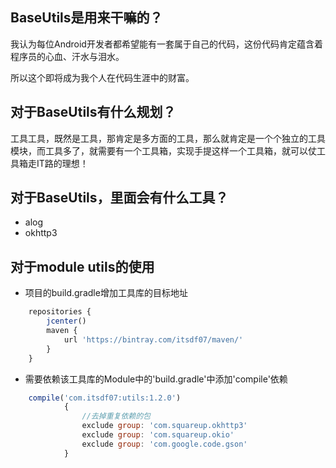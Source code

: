 ## BaseUtils是用来干嘛的？
我认为每位Android开发者都希望能有一套属于自己的代码，这份代码肯定蕴含着程序员的心血、汗水与泪水。

所以这个即将成为我个人在代码生涯中的财富。
## 对于BaseUtils有什么规划？
工具工具，既然是工具，那肯定是多方面的工具，那么就肯定是一个个独立的工具模块，而工具多了，就需要有一个工具箱，实现手提这样一个工具箱，就可以仗工具箱走IT路的理想！

## 对于BaseUtils，里面会有什么工具？
* alog
* okhttp3

## 对于module utils的使用
* 项目的build.gradle增加工具库的目标地址
```javascript
    repositories {
        jcenter()
        maven {
            url 'https://bintray.com/itsdf07/maven/'
        }
    }
```
* 需要依赖该工具库的Module中的'build.gradle'中添加'compile'依赖
```javascript
    compile('com.itsdf07:utils:1.2.0')
            {
                //去掉重复依赖的包
                exclude group: 'com.squareup.okhttp3'
                exclude group: 'com.squareup.okio'
                exclude group: 'com.google.code.gson'
            }
```